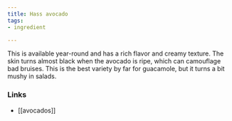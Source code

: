 ```yaml
---
title: Hass avocado
tags:
- ingredient

---
```

This is available year-round and has a rich flavor and creamy texture. The skin turns almost black when the avocado is ripe, which can camouflage bad bruises. This is the best variety by far for guacamole, but it turns a bit mushy in salads.

### Links

* [[avocados]]
